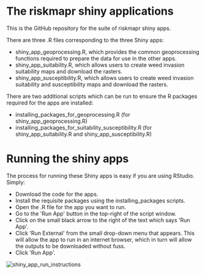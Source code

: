 # The riskmapr shiny applications

This is the GitHub repository for the suite of riskmapr shiny apps.

There are three .R files corresponding to the three Shiny apps:

* shiny_app_geoprocessing.R, which provides the common geoprocessing functions required to prepare the data for use in the other apps.
* shiny_app_suitability.R, which allows users to create weed invasion suitability maps and download the rasters. 
* shiny_app_susceptibility.R, which allows users to create weed invasion suitability and susceptibility maps and download the rasters.

There are two additional scripts which can be run to ensure the R packages required for the apps are installed:

* installing_packages_for_geoprocessing.R (for shiny_app_geoprocessing.R)
* installing_packages_for_suitability_susceptibility.R (for shiny_app_suitability.R and shiny_app_susceptibility.R)

# Running the shiny apps

The process for running these Shiny apps is easy if you are using RStudio. Simply:

* Download the code for the apps.
* Install the requisite packages using the installing_packages scripts.
* Open the .R file for the app you want to run.
* Go to the 'Run App' button in the top-right of the script window.
* Click on the small black arrow to the right of the text which says 'Run App'.
* Click 'Run External' from the small drop-down menu that appears. This will allow the app to run in an internet browser, which in turn will allow the outputs to be downloaded without fuss. 
* Click 'Run App'.

![shiny_app_run_instructions](https://user-images.githubusercontent.com/17267197/52686165-38716200-2f98-11e9-89e6-4e3e1e0f4b29.png)
